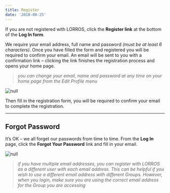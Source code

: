 ```yaml
---
title: Register
date: '2018-08-25'
---
```

If you are not registered with LORROS, click the **Register link** at the bottom of the **Log In form**.

We require your email address, full name and password _(must be at least 6 characters)_. Once you have filled the form and registered you will be required to confirm your email.  An email will be sent to you with a confirmation link – clicking the link finishes the registration process and opens your home page.

> _you can change your email, name and password at any time on your home page from the Edit Profile menu_

![null](https://s3.ca-central-1.amazonaws.com/lorros2.data/onlineManual/register.gif)

Then fill in the registration form, you will be required to confirm your email to complete the registration.

- - -

## Forgot Password
It’s OK – we all forget our passwords from time to time.
From the **Log In** page, click the **Forgot Your Password** link and fill in your email.

![null](https://s3.ca-central-1.amazonaws.com/lorros2.data/onlineManual/forgot-password.gif)

> _if you have multiple email addresses, you can register with LORROS as a different user with each email address. This can be helpful if you wish to use a different email address with different Groups. However, when you login, make sure you are using the correct email address for the Group you are accessing_
